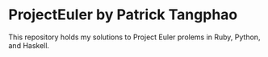 ProjectEuler by Patrick Tangphao
===

This repository holds my solutions to Project Euler prolems in Ruby, Python, and Haskell.


